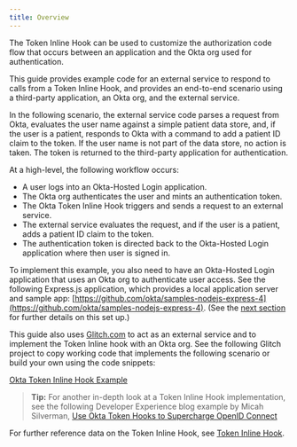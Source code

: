 ```yaml
---
title: Overview
---
```


The Token Inline Hook can be used to customize the authorization code flow that occurs between an application and the Okta org used for authentication.

This guide provides example code for an external service to respond to calls from a Token Inline Hook, and provides an end-to-end scenario using a third-party application, an Okta org, and the external service.

In the following scenario, the external service code parses a request from Okta, evaluates the user name against a simple patient data store, and, if the user is a patient, responds to Okta with a command to add a patient ID claim to the token. If the user name is not part of the data store, no action is taken. The token is returned to the third-party application for authentication.

At a high-level, the following workflow occurs:

- A user logs into an Okta-Hosted Login application.
- The Okta org authenticates the user and mints an authentication token.
- The Okta Token Inline Hook triggers and sends a request to an external service.
- The external service evaluates the request, and if the user is a patient, adds a patient ID claim to the token.
- The authentication token is directed back to the Okta-Hosted Login application where then user is signed in.

To implement this example, you also need to have an Okta-Hosted Login application that uses an Okta org to authenticate user access. See the following Express.js application, which provides a local application server and sample app: [https://github.com/okta/samples-nodejs-express-4](https://github.com/okta/samples-nodejs-express-4). (See the [next section](/docs/guides/token-inline-hook/nodejs/setup-express/) for further details on this set up.)

This guide also uses [Glitch.com](https://www.glitch.com) to act as an external service and to implement the Token Inline hook with an Okta org. See the following Glitch project to copy working code that implements the following scenario or build your own using the code snippets:

[Okta Token Inline Hook Example](https://glitch.com/~okta-inlinehook-tokenhook/)

> **Tip:** For another in-depth look at a Token Inline Hook implementation, see the following Developer Experience blog example by Micah Silverman, [Use Okta Token Hooks to Supercharge OpenID Connect](https://developer.okta.com/blog/2019/12/23/extend-oidc-okta-token-hooks)

For further reference data on the Token Inline Hook, see [Token Inline Hook](/docs/reference/token-hook/).

<NextSectionLink/>